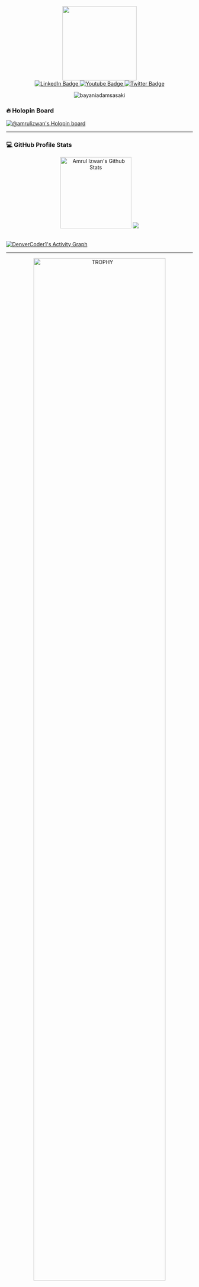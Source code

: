 
<div id="header" align="center">
  <img src="amrulizwan.png" height="200"/>
</div>

<div align="center" id="badges">
  <a href="https://www.linkedin.com/in/amrulizwan/">
    <img src="https://img.shields.io/badge/LinkedIn-blue?style=for-the-badge&logo=linkedin&logoColor=white" alt="LinkedIn Badge"/>
  </a>
  <a href="https://instagram.com/amrulizwan">
    <img src="https://img.shields.io/badge/Instagram-E4405F?style=for-the-badge&logo=instagram&logoColor=white" alt="Youtube Badge"/>
  </a>
  <a href="https://twitter.com/amrul_izwan">
    <img src="https://img.shields.io/badge/Twitter-blue?style=for-the-badge&logo=twitter&logoColor=white" alt="Twitter Badge"/>
  </a>
  <p align="center"> 
  <img src="https://komarev.com/ghpvc/?username=Bayaniadamsasaki&label=Profile%20views&color=0e75b6&style=flat" alt="bayaniadamsasaki" /> 
</p>
</div>

<h3>🔥 Holopin Board</h3>

[![@amrulizwan's Holopin board](https://holopin.me/amrulizwan)](https://holopin.io/@amrulizwan)

---
  <h3>💻 GitHub Profile Stats</h3>


<div align="center">
    <a href="https://github.com/amrulizwan"><img alt="Amrul Izwan's Github Stats" src="https://denvercoder1-github-readme-stats.vercel.app/api/?username=amrulizwan&show_icons=true&include_all_commits=true&count_private=true&theme=react&hide_border=true&bg_color=1F222E&title_color=F85D7F&icon_color=F8D866" height="192px"/></a>
 <img src="https://streak-stats.demolab.com?user=amrulizwan&theme=tokyonight&hide_border=true" />
</div>
  <br/>

  
  <!-- https://github.com/ashutosh00710/github-readme-activity-graph -->

  <a href="https://github.com/amrulizwan"><img alt="DenverCoder1's Activity Graph" src="https://github-readme-activity-graph.vercel.app/graph/?username=amrulizwan&bg_color=1F222E&color=F8D866&line=F85D7F&point=FFFFFF&hide_border=true" /></a>

---

<div align="center">
  <a href="https://github.com/ryo-ma/amrulizwan-trophy" title="Go to Source">
      <img align="center" width="84%" src="https://github-profile-trophy.vercel.app/?username=amrulizwan&theme=radical&row=1&column=7&margin-h=15&margin-w=5&no-bg=true" alt="TROPHY" />
  </a>
</div>

---
<p align="center">
 <a href="https://discord.com/users/701931639017570366"><img src="https://lanyard.cnrad.dev/api/701931639017570366?idleMessage=Enjoying%20life%2C%20come%20on!%20Programmers%20are%20human%20too&theme=dark&borderRadius=10PX&bg=1f222e&showDisplayName=true" /></a>
</p>

<p align="center">
  <a href="https://www.mongodb.com/" target="_blank">
    <img src="https://img.shields.io/badge/MongoDB-4EA94B?style=for-the-badge&logo=mongodb&logoColor=white" alt="MongoDB"/>
  </a>
  <a href="https://expressjs.com/" target="_blank">
    <img src="https://img.shields.io/badge/Express.js-000000?style=for-the-badge&logo=express&logoColor=white" alt="Express.js"/>
  </a>
  <a href="https://reactjs.org/" target="_blank">
    <img src="https://img.shields.io/badge/React-20232A?style=for-the-badge&logo=react&logoColor=61DAFB" alt="React"/>
  </a>
  <a href="https://nodejs.org/" target="_blank">
    <img src="https://img.shields.io/badge/Node.js-339933?style=for-the-badge&logo=node.js&logoColor=white" alt="Node.js"/>
  </a>
  <a href="https://developer.mozilla.org/en-US/docs/Web/JavaScript" target="_blank">
    <img src="https://img.shields.io/badge/JavaScript-F7DF1E?style=for-the-badge&logo=javascript&logoColor=black" alt="JavaScript"/>
  </a>
</p>

<p align="center">
  <a href="https://flutter.dev/" target="_blank">
    <img src="https://img.shields.io/badge/Flutter-02569B?style=for-the-badge&logo=flutter&logoColor=white" alt="Flutter"/>
  </a>
  <a href="https://laravel.com/" target="_blank">
    <img src="https://img.shields.io/badge/Laravel-F55247?style=for-the-badge&logo=laravel&logoColor=white" alt="Laravel"/>
  </a>
  <a href="https://www.mysql.com/" target="_blank">
    <img src="https://img.shields.io/badge/MySQL-4479A1?style=for-the-badge&logo=mysql&logoColor=white" alt="MySQL"/>
  </a>
  <a href="https://git-scm.com/" target="_blank">
    <img src="https://img.shields.io/badge/Git-F05032?style=for-the-badge&logo=git&logoColor=white" alt="Git"/>
  </a>
</p>



